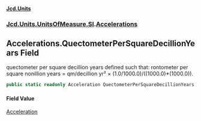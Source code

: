 #### [Jcd.Units](index.md 'index')
### [Jcd.Units.UnitsOfMeasure.SI](Jcd.Units.UnitsOfMeasure.SI.md 'Jcd.Units.UnitsOfMeasure.SI').[Accelerations](Accelerations.md 'Jcd.Units.UnitsOfMeasure.SI.Accelerations')

## Accelerations.QuectometerPerSquareDecillionYears Field

quectometer per square decillion years defined such that: rontometer per square nonillion years = qm/decillion yr² × (1.0/1000.0)/((1000.0)*(1000.0)).

```csharp
public static readonly Acceleration QuectometerPerSquareDecillionYears;
```

#### Field Value
[Acceleration](Acceleration.md 'Jcd.Units.UnitTypes.Acceleration')